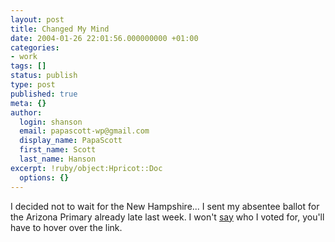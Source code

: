 ```yaml
---
layout: post
title: Changed My Mind
date: 2004-01-26 22:01:56.000000000 +01:00
categories:
- work
tags: []
status: publish
type: post
published: true
meta: {}
author:
  login: shanson
  email: papascott-wp@gmail.com
  display_name: PapaScott
  first_name: Scott
  last_name: Hanson
excerpt: !ruby/object:Hpricot::Doc
  options: {}
---
```

<p>I decided not to wait for the New Hampshire... I sent my absentee ballot for the Arizona Primary already late last week. I won't <a title="John Edwards 2004" href="http://www.johnedwards2004.com/">say</a> who I voted for, you'll have to hover over the link.</p>
